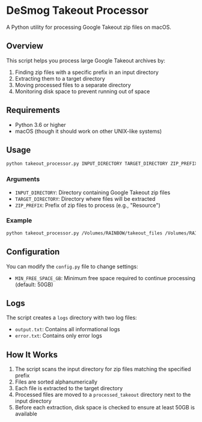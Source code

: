 # DeSmog Takeout Processor

A Python utility for processing Google Takeout zip files on macOS.

## Overview

This script helps you process large Google Takeout archives by:
1. Finding zip files with a specific prefix in an input directory
2. Extracting them to a target directory
3. Moving processed files to a separate directory
4. Monitoring disk space to prevent running out of space

## Requirements

- Python 3.6 or higher
- macOS (though it should work on other UNIX-like systems)

## Usage

```bash
python takeout_processor.py INPUT_DIRECTORY TARGET_DIRECTORY ZIP_PREFIX
```

### Arguments

- `INPUT_DIRECTORY`: Directory containing Google Takeout zip files
- `TARGET_DIRECTORY`: Directory where files will be extracted
- `ZIP_PREFIX`: Prefix of zip files to process (e.g., "Resource")

### Example

```bash
python takeout_processor.py /Volumes/RAINBOW/takeout_files /Volumes/RAINBOW/extracted_takeout Resource
```

## Configuration

You can modify the `config.py` file to change settings:
- `MIN_FREE_SPACE_GB`: Minimum free space required to continue processing (default: 50GB)

## Logs

The script creates a `logs` directory with two log files:
- `output.txt`: Contains all informational logs
- `error.txt`: Contains only error logs

## How It Works

1. The script scans the input directory for zip files matching the specified prefix
2. Files are sorted alphanumerically
3. Each file is extracted to the target directory
4. Processed files are moved to a `processed_takeout` directory next to the input directory
5. Before each extraction, disk space is checked to ensure at least 50GB is available

